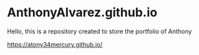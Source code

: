 # AnthonyAlvarez.github.io

Hello, this is a repository created to store the portfolio of Anthony

https://atony34mercury.github.io/